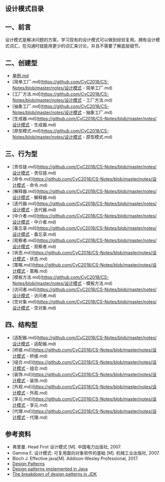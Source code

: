 ## 设计模式目录

## 一、前言

设计模式是解决问题的方案，学习现有的设计模式可以做到经验复用。拥有设计模式词汇，在沟通时就能用更少的词汇来讨论，并且不需要了解底层细节。

## 二、创建型

- [单例.md](dd\单例.md) 
- [简单工厂.md](https://github.com/CyC2018/CS-Notes/blob/master/notes/设计模式 - 简单工厂.md)
- [工厂方法.md](https://github.com/CyC2018/CS-Notes/blob/master/notes/设计模式 - 工厂方法.md)
- [抽象工厂.md](https://github.com/CyC2018/CS-Notes/blob/master/notes/设计模式 - 抽象工厂.md)
- [生成器.md](https://github.com/CyC2018/CS-Notes/blob/master/notes/设计模式 - 生成器.md)
- [原型模式.md](https://github.com/CyC2018/CS-Notes/blob/master/notes/设计模式 - 原型模式.md)

## 三、行为型

- [责任链.md](https://github.com/CyC2018/CS-Notes/blob/master/notes/设计模式 - 责任链.md)
- [命令.md](https://github.com/CyC2018/CS-Notes/blob/master/notes/设计模式 - 命令.md)
- [解释器.md](https://github.com/CyC2018/CS-Notes/blob/master/notes/设计模式 - 解释器.md)
- [迭代器.md](https://github.com/CyC2018/CS-Notes/blob/master/notes/设计模式 - 迭代器.md)
- [中介者.md](https://github.com/CyC2018/CS-Notes/blob/master/notes/设计模式 - 中介者.md)
- [备忘录.md](https://github.com/CyC2018/CS-Notes/blob/master/notes/设计模式 - 备忘录.md)
- [观察者.md](https://github.com/CyC2018/CS-Notes/blob/master/notes/设计模式 - 观察者.md)
- [状态.md](https://github.com/CyC2018/CS-Notes/blob/master/notes/设计模式 - 状态.md)
- [策略.md](https://github.com/CyC2018/CS-Notes/blob/master/notes/设计模式 - 策略.md)
- [模板方法.md](https://github.com/CyC2018/CS-Notes/blob/master/notes/设计模式 - 模板方法.md)
- [访问者.md](https://github.com/CyC2018/CS-Notes/blob/master/notes/设计模式 - 访问者.md)
- [空对象.md](https://github.com/CyC2018/CS-Notes/blob/master/notes/设计模式 - 空对象.md)

## 四、结构型

- [适配器.md](https://github.com/CyC2018/CS-Notes/blob/master/notes/设计模式 - 适配器.md)
- [桥接.md](https://github.com/CyC2018/CS-Notes/blob/master/notes/设计模式 - 桥接.md)
- [组合.md](https://github.com/CyC2018/CS-Notes/blob/master/notes/设计模式 - 组合.md)
- [装饰.md](https://github.com/CyC2018/CS-Notes/blob/master/notes/设计模式 - 装饰.md)
- [外观.md](https://github.com/CyC2018/CS-Notes/blob/master/notes/设计模式 - 外观.md)
- [享元.md](https://github.com/CyC2018/CS-Notes/blob/master/notes/设计模式 - 享元.md)
- [代理.md](https://github.com/CyC2018/CS-Notes/blob/master/notes/设计模式 - 代理.md)

## 参考资料

- 弗里曼. Head First 设计模式 [M]. 中国电力出版社, 2007.
- Gamma E. 设计模式: 可复用面向对象软件的基础 [M]. 机械工业出版社, 2007.
- Bloch J. Effective java[M]. Addison-Wesley Professional, 2017.
- [Design Patterns](http://www.oodesign.com/)
- [Design patterns implemented in Java](http://java-design-patterns.com/)
- [The breakdown of design patterns in JDK](http://www.programering.com/a/MTNxAzMwATY.html)
